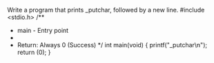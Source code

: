 Write a program that prints _putchar, followed by a new line.
#include <stdio.h>
/**
 * main - Entry point
 *
 * Return: Always 0 (Success)
 */
int main(void)
{
    printf("_putchar\n");
    return (0);
}

